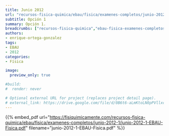 ```yaml
---
title: Junio 2012
url: "recursos-fisica-quimica/ebau/fisica/examenes-completos/junio-2012-1"
subtitle: Opción 1
summary: Opción 1.
breadcrumbs: ["recursos-fisica-quimica","ebau-fisica-examenes-completos"]
authors:
- enrique-ortega-gonzalez
tags:
- EBAU
- 2012
categories:
- Física

image:
  preview_only: true

#build:
#  render: never

# Optional external URL for project (replaces project detail page).
# external_link: https://drive.google.com/file/d/0B6t6-aLmKtoLN0pPVllxcVpaWUU/view
---
```


{{% embed_pdf url="https://fisiquimicamente.com/recursos-fisica-quimica/ebau/fisica/examenes-completos/junio-2012-1/junio-2012-1-EBAU-Fisica.pdf" filename="junio-2012-1-EBAU-Fisica.pdf" %}}
